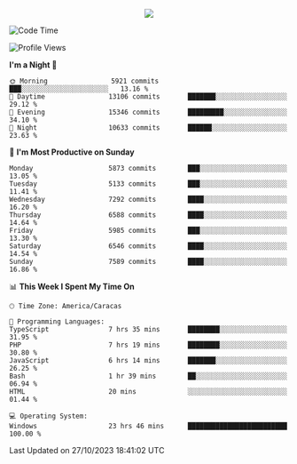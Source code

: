 <p align="center">
  <a href="http://www.github.com/thevacs">
    <img src="https://github-readme-streak-stats.herokuapp.com/?user=thevacs&stroke=ffffff&background=1c1917&ring=0891b2&fire=0891b2&currStreakNum=ffffff&currStreakLabel=0891b2&sideNums=ffffff&sideLabels=ffffff&dates=ffffff&hide_border=true" />
  </a>
</p>

<!--START_SECTION:waka-->
![Code Time](http://img.shields.io/badge/Code%20Time-1%2C822%20hrs%2022%20mins-blue)

![Profile Views](http://img.shields.io/badge/Profile%20Views-0-blue)

**I'm a Night 🦉** 

```text
🌞 Morning                5921 commits        ███░░░░░░░░░░░░░░░░░░░░░░   13.16 % 
🌆 Daytime                13106 commits       ███████░░░░░░░░░░░░░░░░░░   29.12 % 
🌃 Evening                15346 commits       █████████░░░░░░░░░░░░░░░░   34.10 % 
🌙 Night                  10633 commits       ██████░░░░░░░░░░░░░░░░░░░   23.63 % 
```
📅 **I'm Most Productive on Sunday** 

```text
Monday                   5873 commits        ███░░░░░░░░░░░░░░░░░░░░░░   13.05 % 
Tuesday                  5133 commits        ███░░░░░░░░░░░░░░░░░░░░░░   11.41 % 
Wednesday                7292 commits        ████░░░░░░░░░░░░░░░░░░░░░   16.20 % 
Thursday                 6588 commits        ████░░░░░░░░░░░░░░░░░░░░░   14.64 % 
Friday                   5985 commits        ███░░░░░░░░░░░░░░░░░░░░░░   13.30 % 
Saturday                 6546 commits        ████░░░░░░░░░░░░░░░░░░░░░   14.54 % 
Sunday                   7589 commits        ████░░░░░░░░░░░░░░░░░░░░░   16.86 % 
```


📊 **This Week I Spent My Time On** 

```text
🕑︎ Time Zone: America/Caracas

💬 Programming Languages: 
TypeScript               7 hrs 35 mins       ████████░░░░░░░░░░░░░░░░░   31.95 % 
PHP                      7 hrs 19 mins       ████████░░░░░░░░░░░░░░░░░   30.80 % 
JavaScript               6 hrs 14 mins       ███████░░░░░░░░░░░░░░░░░░   26.25 % 
Bash                     1 hr 39 mins        ██░░░░░░░░░░░░░░░░░░░░░░░   06.94 % 
HTML                     20 mins             ░░░░░░░░░░░░░░░░░░░░░░░░░   01.44 % 

💻 Operating System: 
Windows                  23 hrs 46 mins      █████████████████████████   100.00 % 
```


 Last Updated on 27/10/2023 18:41:02 UTC
<!--END_SECTION:waka-->
